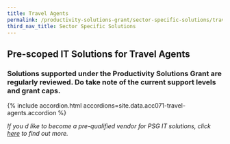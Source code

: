 ```yaml
---
title: Travel Agents
permalink: /productivity-solutions-grant/sector-specific-solutions/travelagents/
third_nav_title: Sector Specific Solutions
---
```


## Pre-scoped IT Solutions for Travel Agents

### Solutions supported under the Productivity Solutions Grant are regularly reviewed. Do take note of the current support levels and grant caps.

{% include accordion.html accordions=site.data.acc071-travel-agents.accordion %}

_If you d like to become a pre-qualified vendor for PSG IT solutions, click <a target='_blank' href='https://www.imda.gov.sg/icmvendors' >here</a> to find out more._